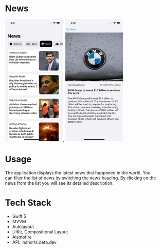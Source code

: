#  News

<img src="https://github.com/aparc/NewsApp/blob/main/NewsApp/Resources/Screenshot-1.png" width="190" height="400"/>,
<img src="https://github.com/aparc/NewsApp/blob/main/NewsApp/Resources/Screenshot-2.png" width="190" height="400"/>

# Usage

The application displays the latest news that happened in the world. You can filter the list of news by switching the news heading. 
By clicking on the news from the list you will see its detailed description.

# Tech Stack

- Swift 5
- MVVM
- Autolayout
- UIKit, Compositional Layout
- Alamofire
- API: inshorts.deta.dev

